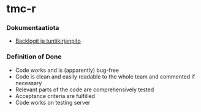 # tmc-r

### Dokumentaatiota

* [Backlogit ja tuntikirjanpito](https://docs.google.com/spreadsheets/d/1uS8EfZtXFUFsn7fuUvls3LqDM_Vpn82c1zXXGLNh6ws/)


### Definition of Done
* Code works and is (apparently) bug-free
* Code is clean and easily readable to the whole team and commented if necessary
* Relevant parts of the code are comprehensively tested
* Acceptance criteria are fulfilled
* Code works on testing server
